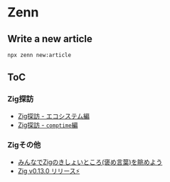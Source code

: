# Zenn

## Write a new article

```bash
npx zenn new:article
```

## ToC

### Zig探訪

- [Zig探訪 - エコシステム編](articles/10dbe02303a201.md)
- [Zig探訪 - `comptime`編](articles/54882aee98e2c9.md)

### Zigその他

- [みんなでZigのきしょいところ(褒め言葉)を眺めよう](articles/ffe707d71ead8d.md)
- [Zig v0.13.0 リリース⚡](articles/d8130683546382.md)

